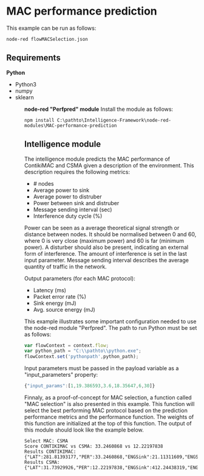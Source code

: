 # MAC performance prediction

This example can be run as follows: 

```
node-red flowMACSelection.json
```

## Requirements
**Python**
<ul>
	<li>Python3</li>
	<li>numpy</li>
	<li>sklearn</li>
<ul>

**node-red "Perfpred" module**
Install the module as follows:
```
npm install C:\pathto\Intelligence-Framework\node-red-modules\MAC-performance-prediction
```

## Intelligence module
The intelligence module predicts the MAC performance of ContikiMAC and CSMA given a description of the environment. This description requires the following metrics:
<ul>
        <li># nodes</li>
        <li>Average power to sink</li>
        <li>Average power to distruber</li>
        <li>Power between sink and distruber</li>
        <li>Message sending interval (sec)</li>
        <li>Interference duty cycle (%)</li>
</ul>

Power can be seen as a average theoretical signal strength or distance between nodes. It should be normalised between 0 and 60, where 0 is very close (maximum power) and 60 is far (minimum power).
A disturber should also be present, indicating an external form of interference. The amount of interference is set in the last input parameter. Message sending interval describes the average quantity of traffic in the network. 


Output parameters (for each MAC protocol):
<ul>
    <li>Latency (ms)</li>
    <li>Packet error rate (%)</li>
    <li>Sink energy (mJ)</li>
    <li>Avg. source energy (mJ)</li>
</ul>

This example illustrates some important configuration needed to use the node-red module "Perfpred". The path to run Python must be set as follows:

```javascript
var flowContext = context.flow;
var python_path = "C:\\pathto\\python.exe";
flowContext.set('pythonpath',python_path);
```

Input parameters must be passed in the payload variable as a "input_parameters" property:

```javascript
{"input_params":[1,19.386593,3.6,18.35647,6,30]}
```
Finnaly, as a proof-of-concept for MAC selection, a function called "MAC selection" is also presented in this example. This function will select the best performing MAC protocol based on the prediction performance metrics and the performance function. The weights of this function are initialized at the top of this function. The output of this module should look like the example below.

```
Select MAC: CSMA
Score CONTIKIMAC vs CSMA: 33.2460868 vs 12.22197838
Results CONTIKIMAC: {"LAT":281.81393177,"PER":33.2460868,"ENGSink":21.11311609,"ENGSource":24.72694432}
Results CSMA: {"LAT":31.73929926,"PER":12.22197838,"ENGSink":412.24438319,"ENGSource":411.89517067}
```